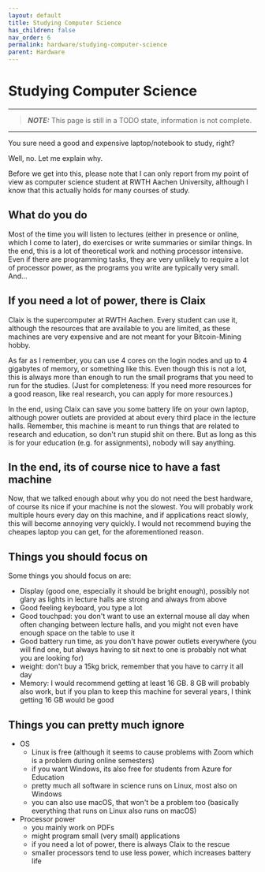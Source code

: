 ```yaml
---
layout: default
title: Studying Computer Science
has_children: false
nav_order: 6
permalink: hardware/studying-computer-science
parent: Hardware
---
```


# Studying Computer Science

---
> **_NOTE:_**  This page is still in a TODO state, information is not complete.
---

You sure need a good and expensive laptop/notebook to study, right?

Well, no.
Let me explain why.

Before we get into this, please note that I can only report from my point of view as computer science student at RWTH Aachen University, although I know that this actually holds for many courses of study.

## What do you do

Most of the time you will listen to lectures (either in presence or online, which I come to later), do exercises or write summaries or similar things.
In the end, this is a lot of theoretical work and nothing processor intensive.
Even if there are programming tasks, they are very unlikely to require a lot of processor power, as the programs you write are typically very small.
And...

## If you need a lot of power, there is Claix

Claix is the supercomputer at RWTH Aachen.
Every student can use it, although the resources that are available to you are limited, as these machines are very expensive and are not meant for your Bitcoin-Mining hobby.

As far as I remember, you can use 4 cores on the login nodes and up to 4 gigabytes of memory, or something like this.
Even though this is not a lot, this is always more than enough to run the small programs that you need to run for the studies.
(Just for completeness: If you need more resources for a good reason, like real research, you can apply for more resources.)

In the end, using Claix can save you some battery life on your own laptop, although power outlets are provided at about every third place in the lecture halls.
Remember, this machine is meant to run things that are related to research and education, so don't run stupid shit on there.
But as long as this is for your education (e.g. for assignments), nobody will say anything.

## In the end, its of course nice to have a fast machine

Now, that we talked enough about why you do not need the best hardware, of course its nice if your machine is not the slowest.
You will probably work multiple hours every day on this machine, and if applications react slowly, this will become annoying very quickly.
I would not recommend buying the cheapes laptop you can get, for the aforementioned reason.

## Things you should focus on

Some things you should focus on are:

- Display (good one, especially it should be bright enough), possibly not glary as lights in lecture halls are strong and always from above
- Good feeling keyboard, you type a lot
- Good touchpad: you don't want to use an external mouse all day when often changing between lecture halls, and you might not even have enough space on the table to use it
- Good battery run time, as you don't have power outlets everywhere (you will find one, but always having to sit next to one is probably not what you are looking for)
- weight: don't buy a 15kg brick, remember that you have to carry it all day
- Memory: I would recommend getting at least 16 GB. 8 GB will probably also work, but if you plan to keep this machine for several years, I think getting 16 GB would be good

## Things you can pretty much ignore

- OS
  - Linux is free (although it seems to cause problems with Zoom which is a problem during online semesters)
  - if you want Windows, its also free for students from Azure for Education
  - pretty much all software in science runs on Linux, most also on Windows
  - you can also use macOS, that won't be a problem too (basically everything that runs on Linux also runs on macOS)
- Processor power
  - you mainly work on PDFs
  - might program small (very small) applications
  - if you need a lot of power, there is always Claix to the rescue
  - smaller processors tend to use less power, which increases battery life
